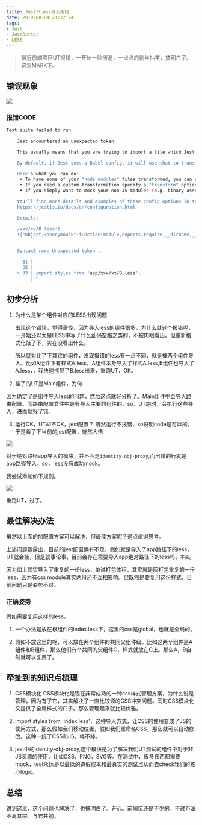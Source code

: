 ```yaml
---
title: Jest下Less导入报错
date: 2019-08-04 21:22:24
tags:
- Jest
- JavaScript
- LESS
---
```

> 最近前端项目UT报错，一开始一脸懵逼，一点点的剥丝抽茧，搞明白了。这里MARK下。

## 错误现象

![](http://static.1991421.cn/2019-08-04-121718.jpg)

### 报错CODE
```bash
Test suite failed to run

    Jest encountered an unexpected token

    This usually means that you are trying to import a file which Jest cannot parse, e.g. it's not plain JavaScript.

    By default, if Jest sees a Babel config, it will use that to transform your files, ignoring "node_modules".

    Here's what you can do:
     • To have some of your "node_modules" files transformed, you can specify a custom "transformIgnorePatterns" in your config.
     • If you need a custom transformation specify a "transform" option in your config.
     • If you simply want to mock your non-JS modules (e.g. binary assets) you can stub them out with the "moduleNameMapper" config option.

    You'll find more details and examples of these config options in the docs:
    https://jestjs.io/docs/en/configuration.html

    Details:

    /xxx/xx/B.less:1
    ({"Object.<anonymous>":function(module,exports,require,__dirname,__filename,global,jest){.searchRow {
                                                                                             ^

    SyntaxError: Unexpected token .

      31 | 
      32 | 
    > 33 | import styles from 'app/xxx/xx/B.less';
         | ^
```


## 初步分析

1. 为什么是某个组件对应的LESS出现问题

	出现这个错误，觉得奇怪，因为导入less的组件很多，为什么就这个报错呢，一开始还以为是LESS中写了什么乱码空格之类的，不被肉眼看出。但重新格式化敲了下，实在没看出什么。

	所以就对比了下其它的组件，发现报错的less有一点不同，就是被两个组件导入。比如A组件下有样式A.less，A组件本身导入了样式A.less,B组件也导入了A.less，，我快速拷贝了B.less出来，重跑UT，OK。

2. 挂了的UT是Main组件，为何

因为确定了是组件导入less的问题，然后这点就好分析了。Main组件中会导入路由配置，而路由配置文件中是有导入主要的组件的，so，UT跑时，会执行这些导入，进而就报了错。

3. 运行OK，UT却不OK，jest配置？
既然运行不报错，so说明code是可以的。于是看了下当前的jest配置，恍然大悟

![](http://static.1991421.cn/2019-08-04-125119.jpg)

对于绝对路径app导入的模块，并不会走`identity-obj-proxy`,而出错的行就是app路径导入，so，less没有成功mock。

我尝试添加如下规则。

![](http://static.1991421.cn/2019-08-04-130129.jpg)

重跑UT，过了。

## 最佳解决办法
虽然以上面的加配置方案可以解决，但最佳方案呢？这点值得思考。

上述问题暴露出，目前的jest配置确有不足，假如就是导入了app路径下的less，UT就会挂，但是就事论事，目前会存在需要导入app绝对路径下的less吗，`不会`。

因为如上其实导入了重复的一份less，单说打包体积，其实就是灰打包重复的一份less，因为有css module其实两份还不互相影响。但既然是要复用这份样式，目前问题只是姿势不对。

### 正确姿势
假如需要复用这样的less，

1. 一个办法是放在根组件的index.less下，这里的css是global，也就是全局的。

2. 假如不放这里的呢，可以放在两个组件的共同父组件级。比如这两个组件是A组件和B组件，那么他们有个共同的父组件C，样式就放在C上。那么A，B自然就可以复用了。


## 牵扯到的知识点梳理
1. CSS模块化
CSS模块化是现在非常成熟的一种css样式管理方案，为什么说是管理，因为有了它，其实解决了一直比较烦的CSS冲突问题。同时CSS模块化又提供了全局样式的口子。那么管理起来就比较优雅。

2. import styles from 'index.less'，这种导入方式，让CSS的使用变成了JS的使用方式，那么假如我们移动位置，假如我们重命名CSS，那么就可以自动修改。这种一统了CSS和JS。棒不棒。

3. jest中的identity-obj-proxy,这个模块是为了解决我们UT测试的组件中对于非JS资源的使用，比如CSS，PNG，SVG等。在测试中，很多东西都需要mock，test永远是以最低的造假成本和最真实的测试点从而去check我们的核心logic。

## 总结
讲到这里，这个问题也解决了，也搞明白了。开心。前端坑还是不少的。不过万法不离其宗。与君共勉。



